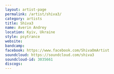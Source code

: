 ```yaml
---
layout: artist-page
permalink: /artist/shiva3/
category: artists
title: Shiva3
name: Averin Andrey
location: Kyiv, Ukraine
style: psytrance
website: 
bandcamp: 
facebook: https://www.facebook.com/ShivaOmArtist
soundcloud: https://soundcloud.com/shiva3
soundcloud-id: 3035661
discogs: 
---
```

